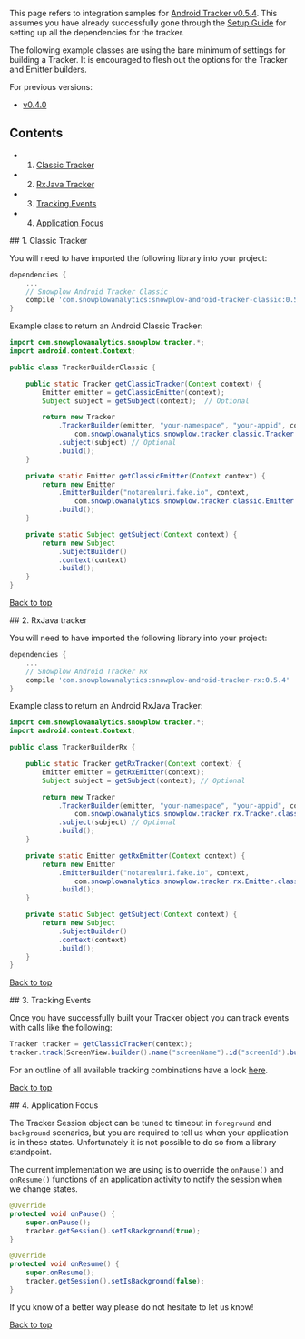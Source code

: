 <a name="top" />

This page refers to integration samples for [Android Tracker v0.5.4][android-tracker].  This assumes you have already successfully gone through the [Setup Guide][setup-guide] for setting up all the dependencies for the tracker.

The following example classes are using the bare minimum of settings for building a Tracker.  It is encouraged to flesh out the options for the Tracker and Emitter builders.

For previous versions:

* [v0.4.0][0.4.0]

## Contents

- 1. [Classic Tracker](#classic)
- 2. [RxJava Tracker](#rx-java)
- 3. [Tracking Events](#events)
- 4. [Application Focus](#app-focus)

<a name="classic" />
## 1. Classic Tracker

You will need to have imported the following library into your project:

```groovy
dependencies {
    ...
    // Snowplow Android Tracker Classic
    compile 'com.snowplowanalytics:snowplow-android-tracker-classic:0.5.4'
}
```

Example class to return an Android Classic Tracker:

```java
import com.snowplowanalytics.snowplow.tracker.*;
import android.content.Context;

public class TrackerBuilderClassic {

    public static Tracker getClassicTracker(Context context) {
        Emitter emitter = getClassicEmitter(context);
        Subject subject = getSubject(context);  // Optional

        return new Tracker
            .TrackerBuilder(emitter, "your-namespace", "your-appid", context,
                com.snowplowanalytics.snowplow.tracker.classic.Tracker.class)
            .subject(subject) // Optional
            .build();
    }

    private static Emitter getClassicEmitter(Context context) {
        return new Emitter
            .EmitterBuilder("notarealuri.fake.io", context,
                com.snowplowanalytics.snowplow.tracker.classic.Emitter.class)
            .build();
    }

    private static Subject getSubject(Context context) {
        return new Subject
            .SubjectBuilder()
            .context(context)
            .build();
    }
}
```

[Back to top](#top)

<a name="rx-java" />
## 2. RxJava tracker

You will need to have imported the following library into your project:

```groovy
dependencies {
    ...
    // Snowplow Android Tracker Rx
    compile 'com.snowplowanalytics:snowplow-android-tracker-rx:0.5.4'
}
```

Example class to return an Android RxJava Tracker:

```java
import com.snowplowanalytics.snowplow.tracker.*;
import android.content.Context;

public class TrackerBuilderRx {

    public static Tracker getRxTracker(Context context) {
        Emitter emitter = getRxEmitter(context);
        Subject subject = getSubject(context); // Optional

        return new Tracker
            .TrackerBuilder(emitter, "your-namespace", "your-appid", context,
                com.snowplowanalytics.snowplow.tracker.rx.Tracker.class)
            .subject(subject) // Optional
            .build();
    }

    private static Emitter getRxEmitter(Context context) {
        return new Emitter
            .EmitterBuilder("notarealuri.fake.io", context,
                com.snowplowanalytics.snowplow.tracker.rx.Emitter.class)
            .build();
    }

    private static Subject getSubject(Context context) {
        return new Subject
            .SubjectBuilder()
            .context(context)
            .build();
    }
}
```

[Back to top](#top)

<a name="events" />
## 3. Tracking Events

Once you have successfully built your Tracker object you can track events with calls like the following:

```java
Tracker tracker = getClassicTracker(context);
tracker.track(ScreenView.builder().name("screenName").id("screenId").build());
```

For an outline of all available tracking combinations have a look [here][demo-app-track-events].

[Back to top](#top)

<a name="app-focus" />
## 4. Application Focus

The Tracker Session object can be tuned to timeout in `foreground` and `background` scenarios, but you are required to tell us when your application is in these states.  Unfortunately it is not possible to do so from a library standpoint.

The current implementation we are using is to override the `onPause()` and `onResume()` functions of an application activity to notify the session when we change states.

```java
@Override
protected void onPause() {
    super.onPause();
    tracker.getSession().setIsBackground(true);
}

@Override
protected void onResume() {
    super.onResume();
    tracker.getSession().setIsBackground(false);
}
```

If you know of a better way please do not hesitate to let us know!

[Back to top](#top)

[android-tracker]: https://github.com/snowplow/snowplow/wiki/Android-Tracker
[setup-guide]: https://github.com/snowplow/snowplow/wiki/Android-Tracker-Setup
[demo-app-track-events]: https://raw.githubusercontent.com/snowplow/snowplow-android-tracker/master/snowplow-demo-app/src/main/java/com/snowplowanalytics/snowplowtrackerdemo/utils/TrackerEvents.java
[0.4.0]: https://github.com/snowplow/snowplow/wiki/Android-Integration-0.4.0
